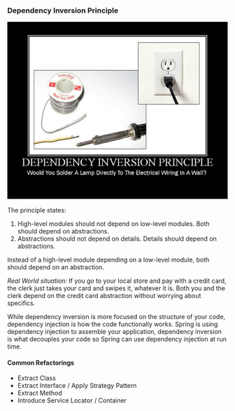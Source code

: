### Dependency Inversion Principle
![alt text](../../../../../../etc/dip.jpg?raw=true "Dependency Inversion")

The principle states:

1. High-level modules should not depend on low-level modules. Both should depend on abstractions.
2. Abstractions should not depend on details. Details should depend on abstractions.

Instead of a high-level module depending on a low-level module, both should depend on an abstraction.

*Real World situation:* If you go to your local store and pay with a credit card, 
              the clerk just takes your card and swipes it, whatever it is. 
              Both you and the clerk depend on the credit card abstraction without worrying about specifics.

While dependency inversion is more focused on the structure of your code, 
dependency injection is how the code functionally works. 
Spring is using dependency injection to assemble your application, dependency
inversion is what decouples your code so Spring can use dependency injection at run time.

#### Common Refactorings
- Extract Class
- Extract Interface / Apply Strategy Pattern
- Extract Method
- Introduce Service Locator / Container
